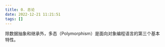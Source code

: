 ```yaml
---
title: 0. 总论  
date: 2022-12-21 11:21:51  
tags: []  
---
```


除数据抽象和继承外，多态（Polymorphism）是面向对象编程语言的第三个基本特性。

